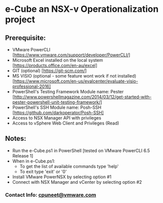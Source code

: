 # e-Cube an NSX-v Operationalization project

## Prerequisite:
* VMware PowerCLI [https://www.vmware.com/support/developer/PowerCLI/]
* Microsoft Excel installed on the local system [https://products.office.com/en-au/excel]
* GIT (optional) [https://git-scm.com/]
* MS VISIO (optional - some feature wont work if not installed) [https://www.microsoft.com/en-us/evalcenter/evaluate-visio-professional-2016]
* PowerShell's Testing Framework Module name: Pester [http://www.powershellmagazine.com/2014/03/12/get-started-with-pester-powershell-unit-testing-framework/]
* PowerShell's SSH Module name: Posh-SSH [https://github.com/darkoperator/Posh-SSH]
* Access to NSX Manager API with privileges
* Access to vSphere Web Client and Privileges (Read)

## Notes:
* Run the e-Cube.ps1 in PowerShell [tested on VMware PowerCLI 6.5 Release 1]
* When in e-Cube.ps1:
    * To get the list of available commands type 'help'
    * To exit type 'exit' or '0'
* Install VMware PowerNSX by selecting option #1
* Connect with NSX Manager and vCenter by selecting option #2
 
### Contact Info: cpuneet@vmware.com